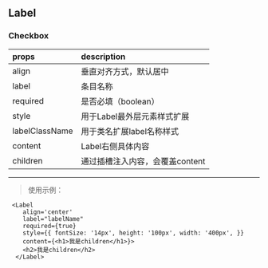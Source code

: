 ## Label

### Checkbox

|props| description                 |
|:----|:------------------|
|align | 垂直对齐方式，默认居中|
|label | 条目名称 |
|required| 是否必填（boolean）|
|style| 用于Label最外层元素样式扩展 |
|labelClassName| 用于类名扩展label名称样式 |
|content| Label右侧具体内容 |
|children| 通过插槽注入内容，会覆盖content |

----

> 使用示例：

```
 <Label
    align='center'
    label="labelName"
    required={true}
    style={{ fontSize: '14px', height: '100px', width: '400px', }}
    content={<h1>我是children</h1>}>
    <h2>我是children</h2>
  </Label>

```